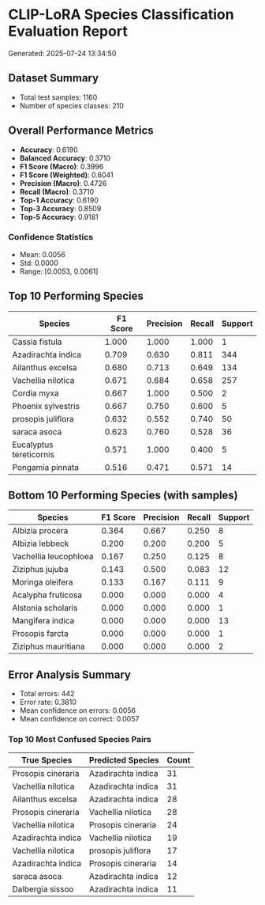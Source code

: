 # CLIP-LoRA Species Classification Evaluation Report

Generated: 2025-07-24 13:34:50

## Dataset Summary
- Total test samples: 1160
- Number of species classes: 210

## Overall Performance Metrics
- **Accuracy**: 0.6190
- **Balanced Accuracy**: 0.3710
- **F1 Score (Macro)**: 0.3996
- **F1 Score (Weighted)**: 0.6041
- **Precision (Macro)**: 0.4726
- **Recall (Macro)**: 0.3710
- **Top-1 Accuracy**: 0.6190
- **Top-3 Accuracy**: 0.8509
- **Top-5 Accuracy**: 0.9181

### Confidence Statistics
- Mean: 0.0056
- Std: 0.0000
- Range: [0.0053, 0.0061]

## Top 10 Performing Species

| Species | F1 Score | Precision | Recall | Support |
|---------|----------|-----------|---------|---------|
| Cassia fistula | 1.000 | 1.000 | 1.000 | 1 |
| Azadirachta indica | 0.709 | 0.630 | 0.811 | 344 |
| Ailanthus excelsa | 0.680 | 0.713 | 0.649 | 134 |
| Vachellia nilotica | 0.671 | 0.684 | 0.658 | 257 |
| Cordia myxa | 0.667 | 1.000 | 0.500 | 2 |
| Phoenix sylvestris | 0.667 | 0.750 | 0.600 | 5 |
| prosopis juliflora | 0.632 | 0.552 | 0.740 | 50 |
| saraca asoca | 0.623 | 0.760 | 0.528 | 36 |
| Eucalyptus tereticornis | 0.571 | 1.000 | 0.400 | 5 |
| Pongamia pinnata | 0.516 | 0.471 | 0.571 | 14 |

## Bottom 10 Performing Species (with samples)

| Species | F1 Score | Precision | Recall | Support |
|---------|----------|-----------|---------|---------|
| Albizia procera | 0.364 | 0.667 | 0.250 | 8 |
| Albizia lebbeck | 0.200 | 0.200 | 0.200 | 5 |
| Vachellia leucophloea | 0.167 | 0.250 | 0.125 | 8 |
| Ziziphus jujuba | 0.143 | 0.500 | 0.083 | 12 |
| Moringa oleifera | 0.133 | 0.167 | 0.111 | 9 |
| Acalypha fruticosa | 0.000 | 0.000 | 0.000 | 4 |
| Alstonia scholaris | 0.000 | 0.000 | 0.000 | 1 |
| Mangifera indica | 0.000 | 0.000 | 0.000 | 13 |
| Prosopis farcta | 0.000 | 0.000 | 0.000 | 1 |
| Ziziphus mauritiana | 0.000 | 0.000 | 0.000 | 2 |

## Error Analysis Summary
- Total errors: 442
- Error rate: 0.3810
- Mean confidence on errors: 0.0056
- Mean confidence on correct: 0.0057

### Top 10 Most Confused Species Pairs

| True Species | Predicted Species | Count |
|--------------|-------------------|-------|
| Prosopis cineraria | Azadirachta indica | 31 |
| Vachellia nilotica | Azadirachta indica | 31 |
| Ailanthus excelsa | Azadirachta indica | 28 |
| Prosopis cineraria | Vachellia nilotica | 28 |
| Vachellia nilotica | Prosopis cineraria | 24 |
| Azadirachta indica | Vachellia nilotica | 19 |
| Vachellia nilotica | prosopis juliflora | 17 |
| Azadirachta indica | Prosopis cineraria | 14 |
| saraca asoca | Azadirachta indica | 12 |
| Dalbergia sissoo | Azadirachta indica | 11 |